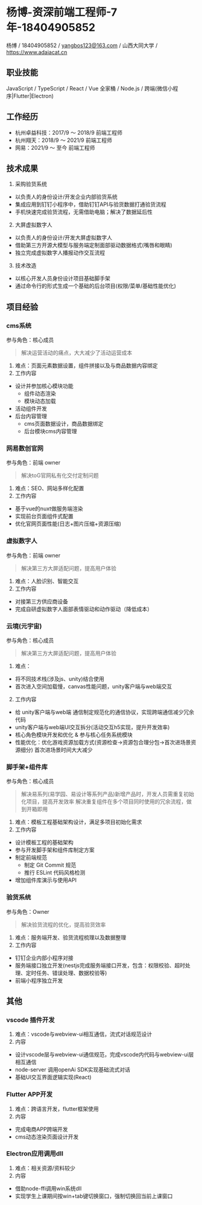 # 杨博-资深前端工程师-7年-18404905852

杨博 / 18404905852 / yangbos123@163.com / 山西大同大学 / https://www.adaiacat.cn

## 职业技能

JavaScript / TypeScript / React / Vue 全家桶 / Node.js / 跨端(<span className="text-green">微信小程序</span>|<span className="text-blue">Flutter</span>|<span className="text-electron">Electron</span>)

## 工作经历

- 杭州卓益科技：2017/9 ～ 2018/9 前端工程师
- 杭州翔天：2018/9 ～ 2021/9 前端工程师
- 网易：2021/9 ～ 至今 前端工程师

## 技术成果

1. 采购验货系统

- 以负责人的身份设计/开发企业内部验货系统
- 集成应用到钉钉小程序中，借助钉钉API与验货数据打通验货流程
- 手机快速完成验货流程，无需借助电脑；解决了数据延后性

2. 大屏虚拟数字人

- 以负责人的身份设计/开发大屏虚拟数字人
- 借助第三方开源大模型与服务端定制面部驱动数据格式(嘴唇和眼睛)
- 独立完成虚拟数字人播报动作交互流程

3. 技术改造

- 以核心开发人员身份设计项目基础脚手架
- 通过命令行的形式生成一个基础的后台项目(权限/菜单/基础性能优化)

## 项目经验

### cms系统

参与角色：核心成员

> 解决运营活动的痛点，大大减少了活动运营成本

1. 难点：页面元素数据设置，组件拼接以及与商品数据内容绑定
2. 工作内容
  - 设计并参加核心模块功能
    - 组件动态渲染
    - 模块动态加载
  - 活动组件开发
  - 后台内容管理
    - cms页面数据设计，商品数据绑定
    - 后台模块cms内容管理

### 网易数创官网

参与角色：前端 owner

> 解决toG官网私有化交付定制问题

1. 难点：SEO、网站多样化配置
2. 工作内容
  - 基于vue的nuxt做服务端渲染
  - 实现前台页面组件式配置
  - 优化官网页面性能(日志+图片压缩+资源压缩)

### 虚拟数字人

参与角色：前端 owner

> 解决第三方大屏适配问题，提高用户体验

1. 难点：人脸识别、智能交互
2. 工作内容
  - 对接第三方供应商设备
  - 完成自研虚拟数字人面部表情驱动和动作驱动（降低成本）

### 云境(元宇宙)

参与角色：核心成员

> 解决第三方大屏适配问题，提高用户体验

1. 难点：
  - 将不同技术栈(涉及js、unity)结合使用
  - 首次进入空间加载慢，canvas性能问题，unity客户端与web端交互
2. 工作内容
  - 给 unity客户端与web端 通信制定规范化的通信协议，实现跨端通信减少冗余代码
  - unity客户端与web端UI交互拆分(活动交互h5实现，提升开发效率)
  - 核心角色模块开发和优化 & 参与核心任务系统模块
  - 性能优化：优化游戏资源加载方式(资源检查->资源包合理分包->首次进场景资源细分) 首次进场景时间大大减少

### 脚手架+组件库

参与角色：核心成员

> 解决易系列(易学园、易设计等系列产品)新增产品时，开发人员需重复初始化项目，提高开发效率
> 解决重复组件在多个项目同时使用的冗余流程，做到开箱即用

1. 难点：模板工程基础架构设计，满足多项目初始化需求
2. 工作内容
  - 设计模板工程的基础架构
  - 参与开发脚手架和组件库制定方案
  - 制定前端规范
    - 制定 Git Commit 规范
    - 推行 ESLint 代码风格检测
  - 增加组件库演示与使用API

### 验货系统

参与角色：Owner

> 解决验货流程的优化，提高验货效率

1. 难点：服务端开发、验货流程梳理以及数据整理
2. 工作内容
  - 钉钉企业内部小程序对接
  - 服务端接口独立开发(nestjs完成服务端接口开发，包含：权限校验、超时处理、定时任务、错误处理、数据校验等)
  - 前端小程序独立开发

## 其他

### vscode 插件开发

1. 难点：vscode与webview-ui相互通信，流式对话规范设计
2. 内容
  - 设计vscode层与webview-ui通信规范，完成vscode内代码与webview-ui层相互通信
  - node-server 调用openAi SDK实现基础流式对话
  - 基础UI交互界面逻辑实现(React)

### Flutter APP开发

1. 难点：跨语言开发，flutter框架使用
2. 内容
  - 完成电商APP跨端开发
  - cms动态渲染页面设计开发

### Electron应用调用dll

1. 难点：相关资源/资料较少
2. 内容
  - 借助node-ffi调用win系统dll
  - 实现学生上课期间按win+tab键切换窗口，强制切换回当前上课窗口
